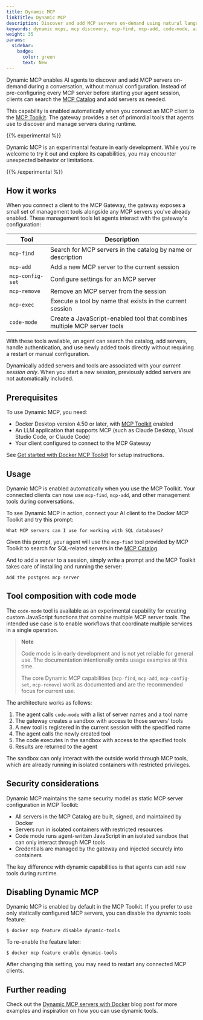 ```yaml
---
title: Dynamic MCP
linkTitle: Dynamic MCP
description: Discover and add MCP servers on-demand using natural language with Dynamic MCP servers
keywords: dynamic mcps, mcp discovery, mcp-find, mcp-add, code-mode, ai agents, model context protocol
weight: 35
params:
  sidebar:
    badge:
      color: green
      text: New
---
```


Dynamic MCP enables AI agents to discover and add MCP servers on-demand during
a conversation, without manual configuration. Instead of pre-configuring every
MCP server before starting your agent session, clients can search the
[MCP Catalog](/manuals/ai/mcp-catalog-and-toolkit/catalog.md) and add servers
as needed.

This capability is enabled automatically when you connect an MCP client to the
[MCP Toolkit](/manuals/ai/mcp-catalog-and-toolkit/toolkit.md). The gateway
provides a set of primordial tools that agents use to discover and manage
servers during runtime.

{{% experimental %}}

Dynamic MCP is an experimental feature in early development. While you're
welcome to try it out and explore its capabilities, you may encounter
unexpected behavior or limitations.

{{% /experimental %}}

## How it works

When you connect a client to the MCP Gateway, the gateway exposes a small set
of management tools alongside any MCP servers you've already enabled. These
management tools let agents interact with the gateway's configuration:

| Tool             | Description                                                              |
| ---------------- | ------------------------------------------------------------------------ |
| `mcp-find`       | Search for MCP servers in the catalog by name or description             |
| `mcp-add`        | Add a new MCP server to the current session                              |
| `mcp-config-set` | Configure settings for an MCP server                                     |
| `mcp-remove`     | Remove an MCP server from the session                                    |
| `mcp-exec`       | Execute a tool by name that exists in the current session                |
| `code-mode`      | Create a JavaScript-enabled tool that combines multiple MCP server tools |

With these tools available, an agent can search the catalog, add servers,
handle authentication, and use newly added tools directly without requiring a
restart or manual configuration.

Dynamically added servers and tools are associated with your _current session
only_. When you start a new session, previously added servers are not
automatically included.

## Prerequisites

To use Dynamic MCP, you need:

- Docker Desktop version 4.50 or later, with [MCP Toolkit](/manuals/ai/mcp-catalog-and-toolkit/toolkit.md) enabled
- An LLM application that supports MCP (such as Claude Desktop, Visual Studio Code, or Claude Code)
- Your client configured to connect to the MCP Gateway

See [Get started with Docker MCP Toolkit](/manuals/ai/mcp-catalog-and-toolkit/get-started.md)
for setup instructions.

## Usage

Dynamic MCP is enabled automatically when you use the MCP Toolkit. Your
connected clients can now use `mcp-find`, `mcp-add`, and other management tools
during conversations.

To see Dynamic MCP in action, connect your AI client to the Docker MCP Toolkit
and try this prompt:

```plaintext
What MCP servers can I use for working with SQL databases?
```

Given this prompt, your agent will use the `mcp-find` tool provided by MCP
Toolkit to search for SQL-related servers in the [MCP Catalog](./catalog.md).

And to add a server to a session, simply write a prompt and the MCP Toolkit
takes care of installing and running the server:

```plaintext
Add the postgres mcp server
```

## Tool composition with code mode

The `code-mode` tool is available as an experimental capability for creating
custom JavaScript functions that combine multiple MCP server tools. The
intended use case is to enable workflows that coordinate multiple services
in a single operation.

> **Note**
>
> Code mode is in early development and is not yet reliable for general use.
> The documentation intentionally omits usage examples at this time.
>
> The core Dynamic MCP capabilities (`mcp-find`, `mcp-add`, `mcp-config-set`,
> `mcp-remove`) work as documented and are the recommended focus for current
> use.

The architecture works as follows:

1. The agent calls `code-mode` with a list of server names and a tool name
2. The gateway creates a sandbox with access to those servers' tools
3. A new tool is registered in the current session with the specified name
4. The agent calls the newly created tool
5. The code executes in the sandbox with access to the specified tools
6. Results are returned to the agent

The sandbox can only interact with the outside world through MCP tools,
which are already running in isolated containers with restricted privileges.

## Security considerations

Dynamic MCP maintains the same security model as static MCP server
configuration in MCP Toolkit:

- All servers in the MCP Catalog are built, signed, and maintained by Docker
- Servers run in isolated containers with restricted resources
- Code mode runs agent-written JavaScript in an isolated sandbox that can only
  interact through MCP tools
- Credentials are managed by the gateway and injected securely into containers

The key difference with dynamic capabilities is that agents can add new tools
during runtime.

## Disabling Dynamic MCP

Dynamic MCP is enabled by default in the MCP Toolkit. If you prefer to use only
statically configured MCP servers, you can disable the dynamic tools feature:

```console
$ docker mcp feature disable dynamic-tools
```

To re-enable the feature later:

```console
$ docker mcp feature enable dynamic-tools
```

After changing this setting, you may need to restart any connected MCP clients.

## Further reading

Check out the [Dynamic MCP servers with Docker](https://docker.com/blog) blog
post for more examples and inspiration on how you can use dynamic tools.
